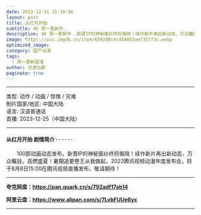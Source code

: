 ```yaml
---
date: 2023-12-31 15:10:58
layout: post
title: 从红月开始
subtitle: 4K 周一更新中..
description: 4K 周一更新中..新晋IP的神秘面纱终将揭晓！续作新片再出新动态，万众瞩目，高燃盛夏！暑期追更卷王从我做起...
image: https://pic.imgdb.cn/item/659298c4c458853aef35773c.webp
optimized_image: 
category: 国产动漫
tags:
  - 周一更新国漫
author: 对酒当歌
paginate: true
---
```


---

类型: 动作 / 动画 / 惊悚 / 灾难  
制片国家/地区: 中国大陆  
语言: 汉语普通话  
首播: 2023-12-25（中国大陆）  

---

#### 从红月开始 剧情简介 · · · · · ·

　　100部动画动态发布，新晋IP的神秘面纱终将揭晓！续作新片再出新动态，万众瞩目，高燃盛夏！暑期追更卷王从我做起，2022腾讯视频动漫年度发布会，将于8月8日15:00在腾讯视频直播发布，敬请期待！

---

**夸克网盘：<https://pan.quark.cn/s/792adf17ab14>**

**阿里云盘：<https://www.alipan.com/s/7LvbFUUe6yx>**

---
